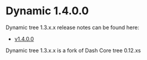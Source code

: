 Dynamic 1.4.0.0
==================

Dynamic tree 1.3.x.x release notes can be found here:
- [v1.4.0.0](release-notes/dynamic/release-notes.md)

Dynamic tree 1.3.x.x is a fork of Dash Core tree 0.12.xs